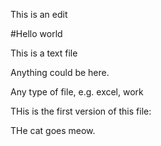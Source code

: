 This is an edit

#Hello world

This is a text file

Anything could be here.

Any type of file, e.g. excel, work


THis is the first version of this file:

THe cat goes meow.


